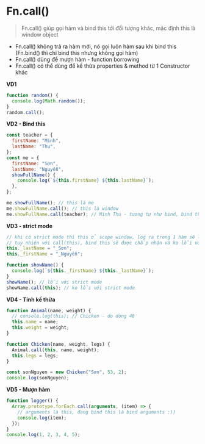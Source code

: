 # Fn.call()

> Fn.call() giúp gọi hàm và bind this tới đối tượng khác, mặc định this là window object

- Fn.call() không trả ra hàm mới, nó gọi luôn hàm sau khi bind this (Fn.bind() thì chỉ bind this nhưng không gọi hàm)
- Fn.call() dùng để mượn hàm - function borrowing
- Fn.call() có thể dùng để kế thừa properties & method từ 1 Constructor khác

**VD1**

```js
function random() {
  console.log(Math.random());
}
random.call();
```

**VD2 - Bind this**

```js
const teacher = {
  firstName: "Minh",
  lastName: "Thu",
};
const me = {
  firstName: "Sơn",
  lastName: "Nguyễn",
  showFullName() {
    console.log(`${this.firstName} ${this.lastName}`);
  },
};

me.showFullName(); // this là me
me.showFullName.call(); // this là window
me.showFullName.call(teacher); // Minh Thu - tương tự như bind, bind this, rồi call luôn :))
```

**VD3 - strict mode**
```js
// khi có strict mode thì this ở scope window, log ra trong 1 hàm sẽ lỗi
// tuy nhiên với call(this), bind this sẽ được chấp nhận và ko lỗi với strict mode
this._lastName = "_Sơn";
this._firstName = "_Nguyễn";

function showName() {
  console.log(`${this._firstName} ${this._lastName}`);
}
showName(); // lỗi với strict mode
showName.call(this); // ko lỗi với strict mode
```

**VD4 - Tính kế thừa**
```js
function Animal(name, weight) {
  // console.log(this); // Chicken - do dòng 48
  this.name = name;
  this.weight = weight;
}

function Chicken(name, weight, legs) {
  Animal.call(this, name, weight);
  this.legs = legs;
}

const sonNguyen = new Chicken("Sơn", 53, 2);
console.log(sonNguyen);
```

**VD5 - Mượn hàm**
```js
function logger() {
  Array.prototype.forEach.call(arguments, (item) => {
    // arguments là this, đang bind this là bind arguments :))
    console.log(item);
  });
}
console.log(1, 2, 3, 4, 5);
```
